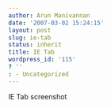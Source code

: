 ```yaml
---
author: Arun Manivannan
date: '2007-03-02 15:24:15'
layout: post
slug: ie-tab
status: inherit
title: IE Tab
wordpress_id: '115'
? ''
: - Uncategorized
---
```


IE Tab screenshot


